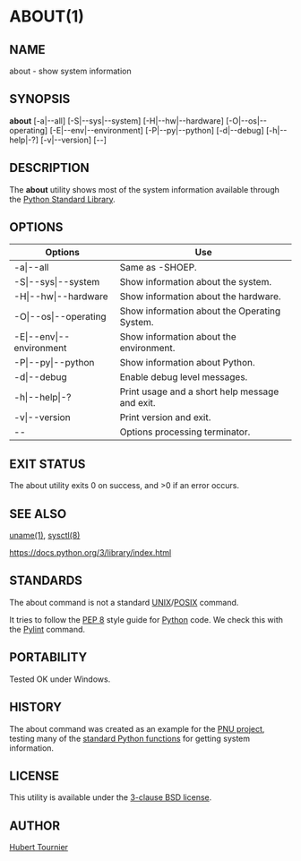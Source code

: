 # ABOUT(1)

## NAME
about - show system information

## SYNOPSIS
**about**
[-a\|--all]
[-S\|--sys\|--system]
[-H\|--hw\|--hardware]
[-O\|--os\|--operating]
[-E\|--env\|--environment]
[-P\|--py\|--python]
[-d\|--debug]
[-h\|--help\|-?]
[-v\|--version]
[--]

## DESCRIPTION
The **about** utility shows most of the system information available through the [Python Standard Library](https://docs.python.org/3/library/index.html).

## OPTIONS

Options | Use
------- | ---
-a\|--all|Same as -SHOEP.
-S\|--sys\|--system|Show information about the system.
-H\|--hw\|--hardware|Show information about the hardware.
-O\|--os\|--operating|Show information about the Operating System.
-E\|--env\|--environment|Show information about the environment.
-P\|--py\|--python|Show information about Python.
-d\|--debug|Enable debug level messages.
-h\|--help\|-?|Print usage and a short help message and exit.
-v\|--version|Print version and exit.
--|Options processing terminator.

## EXIT STATUS
The about utility exits 0 on success, and >0 if an error occurs.

## SEE ALSO
[uname(1)](https://www.freebsd.org/cgi/man.cgi?query=uname), [sysctl(8)](https://www.freebsd.org/cgi/man.cgi?query=sysctl)

https://docs.python.org/3/library/index.html

## STANDARDS
The about command is not a standard [UNIX](https://en.wikipedia.org/wiki/Unix)/[POSIX](https://en.wikipedia.org/wiki/POSIX) command.

It tries to follow the [PEP 8](https://www.python.org/dev/peps/pep-0008/) style guide for [Python](https://www.python.org/) code.
We check this with the [Pylint](https://www.pylint.org/) command.

## PORTABILITY
Tested OK under Windows.

## HISTORY
The about command was created as an example for the [PNU project](https://github.com/HubTou/PNU), testing many of the [standard Python functions](https://docs.python.org/3/library/index.html) for getting system information.

## LICENSE
This utility is available under the [3-clause BSD license](https://opensource.org/licenses/BSD-3-Clause).

## AUTHOR
[Hubert Tournier](https://github.com/HubTou)

